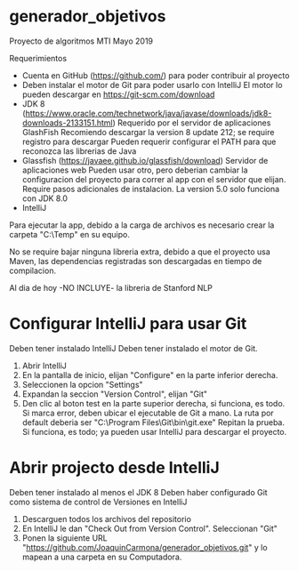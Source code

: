 # generador_objetivos
Proyecto de algoritmos MTI Mayo 2019

Requerimientos
   * Cuenta en GitHub (https://github.com/) para poder contribuir al proyecto
   * Deben instalar el motor de Git para poder usarlo con IntelliJ
      El motor lo pueden descargar en https://git-scm.com/download
   * JDK 8 (https://www.oracle.com/technetwork/java/javase/downloads/jdk8-downloads-2133151.html)
      Requerido por el servidor de aplicaciones GlashFish
      Recomiendo descargar la version 8 update 212; se require registro para descargar
      Pueden requerir configurar el PATH para que reconozca las librerias de Java
   * Glassfish (https://javaee.github.io/glassfish/download)
      Servidor de aplicaciones web 
      Pueden usar otro, pero deberian cambiar la configuracion del proyecto para correr al app con el servidor que elijan.
      Require pasos adicionales de instalacion.
      La version 5.0 solo funciona con JDK 8.0
   * IntelliJ 
   
Para ejecutar la app, debido a la carga de archivos es necesario crear la carpeta "C:\Temp\" en su equipo.

No se require bajar ninguna libreria extra, debido a que el proyecto usa Maven, las dependencias registradas son descargadas en tiempo de compilacion.

Al dia de hoy -NO INCLUYE- la libreria de Stanford NLP

# Configurar IntelliJ para usar Git
Deben tener instalado IntelliJ
Deben tener instalado el motor de Git.

1. Abrir IntelliJ
2. En la pantalla de inicio, elijan "Configure" en la parte inferior derecha.
3. Seleccionen la opcion "Settings"
4. Expandan la seccion "Version Control", elijan "Git"
5. Den clic al boton test en la parte superior derecha, si funciona, es todo.
    Si marca error, deben ubicar el ejecutable de Git a mano. La ruta por default deberia ser "C:\Program Files\Git\bin\git.exe"
    Repitan la prueba. Si funciona, es todo; ya pueden usar IntelliJ para descargar el proyecto.

# Abrir projecto desde IntelliJ
Deben tener instalado al menos el JDK 8
Deben haber configurado Git como sistema de control de Versiones en IntelliJ

1. Descarguen todos los archivos del repositorio
2. En IntelliJ le dan "Check Out from Version Control". Seleccionan "Git"
3. Ponen la siguiente URL "https://github.com/JoaquinCarmona/generador_objetivos.git" y lo mapean a una carpeta en su Computadora.
